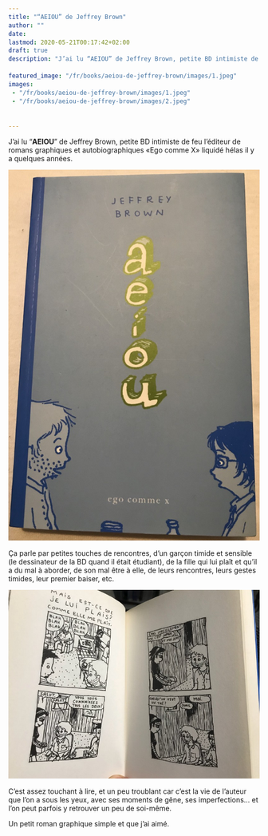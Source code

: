 ```yaml
---
title: "“AEIOU” de Jeffrey Brown"
author: ""
date: 
lastmod: 2020-05-21T00:17:42+02:00
draft: true
description: "J’ai lu “AEIOU” de Jeffrey Brown, petite BD intimiste de feu l’éditeur de romans graphiques et autobiographiques «Ego comme X» liquidé…"

featured_image: "/fr/books/aeiou-de-jeffrey-brown/images/1.jpeg" 
images:
 - "/fr/books/aeiou-de-jeffrey-brown/images/1.jpeg"
 - "/fr/books/aeiou-de-jeffrey-brown/images/2.jpeg"


---
```


J’ai lu “**AEIOU**” de Jeffrey Brown, petite BD intimiste de feu l’éditeur de romans graphiques et autobiographiques «Ego comme X» liquidé hélas il y a quelques années. 




![image](images/1.jpeg#layoutTextWidth)



Ça parle par petites touches de rencontres, d’un garçon timide et sensible (le dessinateur de la BD quand il était étudiant), de la fille qui lui plaît et qu’il a du mal à aborder, de son mal être à elle, de leurs rencontres, leurs gestes timides, leur premier baiser, etc.




![image](images/2.jpeg#layoutTextWidth)



C’est assez touchant à lire, et un peu troublant car c’est la vie de l’auteur que l’on a sous les yeux, avec ses moments de gêne, ses imperfections… et l’on peut parfois y retrouver un peu de soi-même.

Un petit roman graphique simple et que j’ai aimé.
